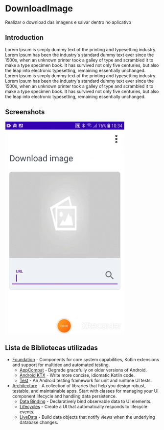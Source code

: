 # DownloadImage

Realizar o download das imagens e salvar dentro no aplicativo

## Introduction

Lorem Ipsum is simply dummy text of the printing and typesetting industry. Lorem Ipsum has been the industry's standard dummy text ever since the 1500s, when an unknown printer took a galley of type and scrambled it to make a type specimen book. It has survived not only five centuries, but also the leap into electronic typesetting, remaining essentially unchanged. Lorem Ipsum is simply dummy text of the printing and typesetting industry. Lorem Ipsum has been the industry's standard dummy text ever since the 1500s, when an unknown printer took a galley of type and scrambled it to make a type specimen book. It has survived not only five centuries, but also the leap into electronic typesetting, remaining essentially unchanged.

## Screenshots

![image1](screenshots/image_animada.gif "Gif animado")

## Lista de Bibliotecas utilizadas

- [Foundation][0] - Components for core system capabilities, Kotlin extensions and support for
  multidex and automated testing.
  - [AppCompat][1] - Degrade gracefully on older versions of Android.
  - [Android KTX][2] - Write more concise, idiomatic Kotlin code.
  - [Test][4] - An Android testing framework for unit and runtime UI tests.
- [Architecture][5] - A collection of libraries that help you design robust, testable, and
  maintainable apps. Start with classes for managing your UI component lifecycle and handling data
  persistence.
  - [Data Binding][6] - Declaratively bind observable data to UI elements.
  - [Lifecycles][7] - Create a UI that automatically responds to lifecycle events.
  - [LiveData][8] - Build data objects that notify views when the underlying database changes.

[0]: https://developer.android.com/jetpack/components
[1]: https://developer.android.com/topic/libraries/support-library/packages#v7-appcompat
[2]: https://developer.android.com/kotlin/ktx
[4]: https://developer.android.com/training/testing/
[5]: https://developer.android.com/topic/libraries/architecture/room
[6]: https://developer.android.com/topic/libraries/architecture/viewmodel
[7]: https://developer.android.com/topic/libraries/architecture/workmanager
[8]: https://developer.android.com/topic/libraries/architecture/workmanager

